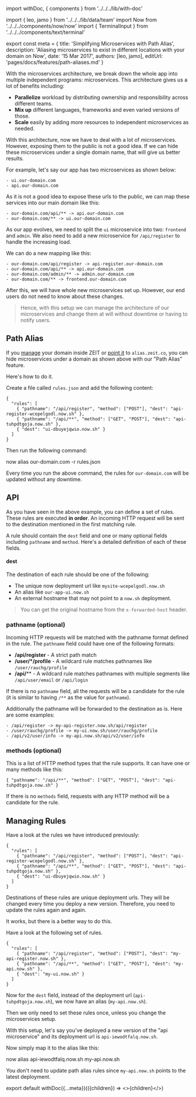 import withDoc, { components } from '../../../lib/with-doc'

import { leo, jamo } from '../../../lib/data/team'
import Now from '../../../components/now/now'
import { TerminalInput } from '../../../components/text/terminal'

export const meta = {
  title: 'Simplifying Microservices with Path Alias',
  description: 'Aliasing microservices to exist in different locations with your domain on Now',
  date: '15 Mar 2017',
  authors: [leo, jamo],
  editUrl: 'pages/docs/features/path-aliases.md'
}

With the microservices architecture, we break down the whole app into multiple independent programs: microservices. This architecture gives us a lot of benefits including:

- **Parallelize** workload by distributing ownership and responsibility across different teams.
- **Mix up** different languages, frameworks and even varied versions of those.
- **Scale** easily by adding more resources to independent microservices as needed.

With this architecture, now we have to deal with a lot of microservices. However, exposing them to the public is not a good idea. If we can hide these microservices under a single domain name, that will give us better results.

For example, let's say our app has two microservices as shown below:

```
- ui.our-domain.com
- api.our-domain.com
```

As it is not a good idea to expose these urls to the public, we can map these services into our main domain like this:

```
- our-domain.com/api/** -> api.our-domain.com
- our-domain.com/** -> ui.our-domain.com
```

As our app evolves, we need to split the `ui` microservice into two: `frontend` and `admin`. We also need to add a new microservice for `/api/register` to handle the increasing load.

We can do a new mapping like this:

```
- our-domain.com/api/register -> api-register.our-domain.com
- our-domain.com/api/** -> api.our-domain.com
- our-domain.com/admin/** -> admin.our-domain.com
- our-domain.com/** -> frontend.our-domain.com
```

After this, we will have whole new microservices set up. However, our end users do not need to know about these changes.

> Hence, with this setup we can manage the architecture of our microservices and change them at will without downtime or having to notify users.

## Path Alias

If you [manage](/docs/getting-started/assign-a-domain-name#2.-using-a-custom-domain,-managed-by-now) your domain inside ZEIT or [point it](/docs/getting-started/assign-a-domain-name#4.-using-a-custom-domain-with-a-cname) to `alias.zeit.co`, you can hide microservices under a domain as shown above with our "Path Alias" feature.

Here's how to do it.

Create a file called `rules.json` and add the following content:

```
{
  "rules": [
    { "pathname": "/api/register", "method": ["POST"], "dest": "api-register-wcepelgodl.now.sh" },
    { "pathname": "/api/**", "method": ["GET", "POST"], "dest": "api-tuhpdtgoja.now.sh" },
    { "dest": "ui-dbuyejqwio.now.sh" }
  ]
}
```

Then run the following command:

<TerminalInput>now alias our-domain.com -r rules.json</TerminalInput>

Every time you run the above command, the rules for `our-domain.com` will be updated without any downtime.

## API

As you have seen in the above example, you can define a set of rules. These rules are executed **in order**. An incoming HTTP request will be sent to the destination mentioned in the first matching rule.

A rule should contain the `dest` field and one or many optional fields including `pathname` and `method`. Here's a detailed definition of each of these fields.

#### dest

The destination of each rule should be one of the following:

- The unique now deployment url like `mysite-wcepelgodl.now.sh`
- An alias like `our-app-ui.now.sh`
- An external hostname that may not point to a `now.sh` deployment.

> You can get the original hostname from the `x-forwarded-host` header.

### pathname (optional)

Incoming HTTP requests will be matched with the pathname format defined in the rule. The `pathname` field could have one of the following formats:

* **/api/register** - A strict path match
* **/user/*/profile** - A wildcard rule matches pathnames like `/user/rauchg/profile`
* **/api/**** - A wildcard rule matches pathnames with multiple segments like `/api/user/email` or `/api/login`

If there is no `pathname` field, all the requests will be a candidate for the rule (it is similar to having `/**` as the value for `pathname`).

Additionally the pathname will be forwarded to the destination as is. Here are some examples:

```
- /api/register -> my-api-register.now.sh/api/register
- /user/rauchg/profile -> my-ui.now.sh/user/rauchg/profile
- /api/v2/user/info -> my-api.now.sh/api/v2/user/info
```

### methods (optional)

This is a list of HTTP method types that the rule supports. It can have one or many methods like this:

```
{ "pathname": "/api/**", "method": ["GET", "POST"], "dest": "api-tuhpdtgoja.now.sh" }
```

If there is no `methods` field, requests with any HTTP method will be a candidate for the rule.

## Managing Rules

Have a look at the rules we have introduced previously:

```
{
  "rules": [
    { "pathname": "/api/register", "method": ["POST"], "dest": "api-register-wcepelgodl.now.sh" },
    { "pathname": "/api/**", "method": ["GET", "POST"], "dest": "api-tuhpdtgoja.now.sh" },
    { "dest": "ui-dbuyejqwio.now.sh" }
  ]
}
```

Destinations of these rules are unique <Now color="#000" /> deployment urls. They will be changed every time you deploy a new version. Therefore, you need to update the rules again and again.

It works, but there is a better way to do this.

Have a look at the following set of rules.

```
{
  "rules": [
    { "pathname": "/api/register", "method": ["POST"], "dest": "my-api-register.now.sh" },
    { "pathname": "/api/**", "method": ["GET", "POST"], "dest": "my-api.now.sh" },
    { "dest": "my-ui.now.sh" }
  ]
}
```

Now for the `dest` field, instead of the deployment url (`api-tuhpdtgoja.now.sh`), we now have an alias (`my-api.now.sh`).

Then we only need to set these rules once, unless you change the microservices setup.

With this setup, let's say you've deployed a new version of the "api microservice" and its deployment url is `api-iewodtfalq.now.sh`.

Now simply map it to the alias like this:

<TerminalInput>now alias api-iewodtfalq.now.sh my-api.now.sh</TerminalInput>

You don't need to update path alias rules since `my-api.now.sh` points to the latest deployment.

export default withDoc({...meta})(({children}) => <>{children}</>)
